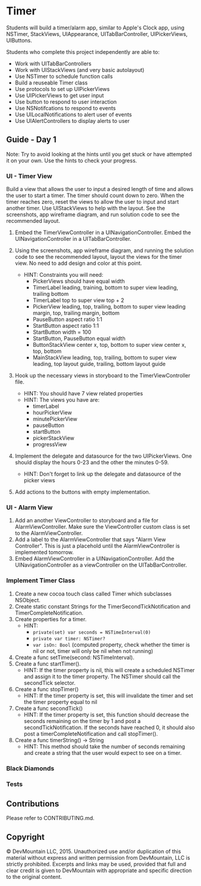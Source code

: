 # Timer

Students will build a timer/alarm app, similar to Apple's Clock app, using NSTimer, StackViews, UIAppearance, UITabBarController, UIPickerViews, UIButtons.

Students who complete this project independently are able to:

* Work with UITabBarControllers
* Work with UIStackViews (and very basic autolayout)
* Use NSTimer to schedule function calls
* Build a reuseable Timer class
* Use protocols to set up UIPickerViews
* Use UIPickerViews to get user input
* Use button to respond to user interaction
* Use NSNotifcations to respond to events
* Use UILocalNotifications to alert user of events
* Use UIAlertControllers to display alerts to user

## Guide - Day 1

Note: Try to avoid looking at the hints until you get stuck or have attempted it on your own. Use the hints to check your progress.

### UI - Timer View

Build a view that allows the user to input a desired length of time and allows the user to start a timer. The timer should count down to zero. When the timer reaches zero, reset the views to allow the user to input and start another timer. Use UIStackViews to help with the layout. See the screenshots, app wireframe diagram, and run solution code to see the recommended layout.

1. Embed the TimerViewController in a UINavigationController. Embed the UINavigationController in a UITabBarController.
2. Using the screenshots, app wireframe diagram, and running the solution code to see the recommended layout, layout the views for the timer view. No need to add design and color at this point.
	* HINT: Constraints you will need:
		* PickerViews should have equal width
		* TimerLabel leading, training, bottom to super view leading, trailing bottom
		* TimerLabel top to super view top + 2
		* PickerView leading, top, trailing, bottom to super view leading margin, top, trailing margin, bottom
		* PauseButton aspect ratio 1:1
		* StartButton aspect ratio 1:1
		* StartButton width = 100
		* StartButton, PauseButton equal width
		* ButtonStackView center x, top, bottom to super view center x, top, bottom
		* MainStackView leading, top, trailing, bottom to super view leading, top layout guide, trailing, bottom layout guide

3. Hook up the necessary views in storyboard to the TimerViewController file.
	* HINT: You should have 7 view related properties
	* HINT: The views you have are:
		* timerLabel
		* hourPickerView
		* minutePickerView
		* pauseButton
		* startButton
		* pickerStackView
		* progressView
4. Implement the delegate and datasource for the two UIPickerViews. One should display the hours 0-23 and the other the minutes 0-59.
	* HINT: Don't forget to link up the delegate and datasource of the picker views
5. Add actions to the buttons with empty implementation.

### UI - Alarm View

1. Add an another ViewController to storyboard and a file for AlarmViewController. Make sure the ViewController custom class is set to the AlarmViewController.
2. Add a label to the AlarmViewController that says "Alarm View Controller". This is just a placehold until the AlarmViewController is implemented tomorrow.
3. Embed AlarmViewController in a UINavigationController. Add the UINavigationController as a viewController on the UITabBarController.

### Implement Timer Class

1. Create a new cocoa touch class called Timer which subclasses NSObject.
2. Create static constant Strings for the TimerSecondTickNotification and TimerCompleteNotification.
3. Create properties for a timer.
	* HINT: 
		* ```private(set) var seconds = NSTimeInterval(0)```
		* ```private var timer: NSTimer?```
		* ```var isOn: Bool``` (computed property, check whether the timer is nil or not, timer will only be nil when not running)
4. Create a func setTime(second: NSTimeInterval).
5. Create a func startTimer().
	* HINT: If the timer property is nil, this will create a scheduled NSTimer and assign it to the timer property. The NSTimer should call the secondTick selector.
6. Create a func stopTimer()
	* HINT: If the timer property is set, this will invalidate the timer and set the timer property equal to nil
7. Create a func secondTick()
	* HINT: If the timer property is set, this function should decrease the seconds remaining on the timer by 1 and post a secondTickNotification. If the seconds have reached 0, it should also post a timerCompleteNotification and call stopTimer().
8. Create a func timerString() -> String
	* HINT: This method should take the number of seconds remaining and create a string that the user would expect to see on a timer.

### Black Diamonds

### Tests

## Contributions

Please refer to CONTRIBUTING.md.


## Copyright

© DevMountain LLC, 2015. Unauthorized use and/or duplication of this material without express and written permission from DevMountain, LLC is strictly prohibited. Excerpts and links may be used, provided that full and clear credit is given to DevMountain with appropriate and specific direction to the original content.